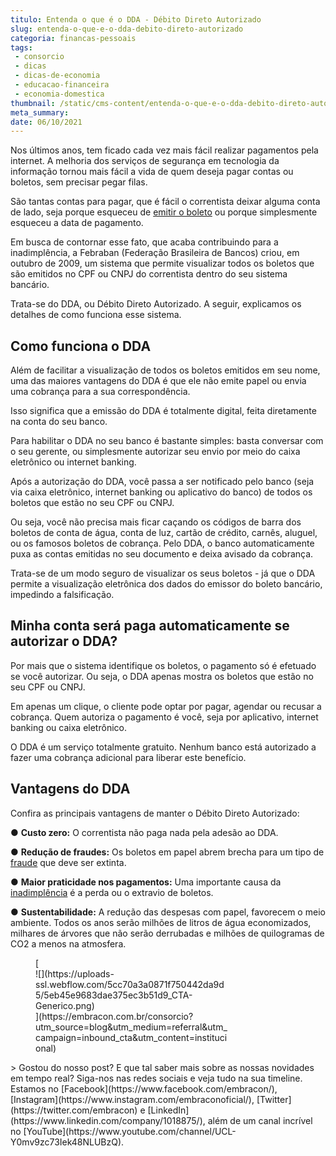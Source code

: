 ```yaml
---
titulo: Entenda o que é o DDA - Débito Direto Autorizado
slug: entenda-o-que-e-o-dda-debito-direto-autorizado
categoria: financas-pessoais
tags:
 - consorcio
 - dicas
 - dicas-de-economia
 - educacao-financeira
 - economia-domestica
thumbnail: /static/cms-content/entenda-o-que-e-o-dda-debito-direto-autorizado.png
meta_summary: 
date: 06/10/2021
---
```

Nos últimos anos, tem ficado cada vez mais fácil realizar pagamentos pela internet. A melhoria dos serviços de segurança em tecnologia da informação tornou mais fácil a vida de quem deseja pagar contas ou boletos, sem precisar pegar filas.

São tantas contas para pagar, que é fácil o correntista deixar alguma conta de lado, seja porque esqueceu de [emitir o boleto](https://www.embracon.com.br/clientes) ou porque simplesmente esqueceu a data de pagamento.

Em busca de contornar esse fato, que acaba contribuindo para a inadimplência, a Febraban (Federação Brasileira de Bancos) criou, em outubro de 2009, um sistema que permite visualizar todos os boletos que são emitidos no CPF ou CNPJ do correntista dentro do seu sistema bancário.

Trata-se do DDA, ou Débito Direto Autorizado. A seguir, explicamos os detalhes de como funciona esse sistema.

Como funciona o DDA
-------------------

Além de facilitar a visualização de todos os boletos emitidos em seu nome, uma das maiores vantagens do DDA é que ele não emite papel ou envia uma cobrança para a sua correspondência.

Isso significa que a emissão do DDA é totalmente digital, feita diretamente na conta do seu banco.

Para habilitar o DDA no seu banco é bastante simples: basta conversar com o seu gerente, ou simplesmente autorizar seu envio por meio do caixa eletrônico ou internet banking.

Após a autorização do DDA, você passa a ser notificado pelo banco (seja via caixa eletrônico, internet banking ou aplicativo do banco) de todos os boletos que estão no seu CPF ou CNPJ.

Ou seja, você não precisa mais ficar caçando os códigos de barra dos boletos de conta de água, conta de luz, cartão de crédito, carnês, aluguel, ou os famosos boletos de cobrança. Pelo DDA, o banco automaticamente puxa as contas emitidas no seu documento e deixa avisado da cobrança.

Trata-se de um modo seguro de visualizar os seus boletos - já que o DDA permite a visualização eletrônica dos dados do emissor do boleto bancário, impedindo a falsificação.

Minha conta será paga automaticamente se autorizar o DDA?
---------------------------------------------------------

Por mais que o sistema identifique os boletos, o pagamento só é efetuado se você autorizar. Ou seja, o DDA apenas mostra os boletos que estão no seu CPF ou CNPJ.

Em apenas um clique, o cliente pode optar por pagar, agendar ou recusar a cobrança. Quem autoriza o pagamento é você, seja por aplicativo, internet banking ou caixa eletrônico.

O DDA é um serviço totalmente gratuito. Nenhum banco está autorizado a fazer uma cobrança adicional para liberar este benefício.

Vantagens do DDA
----------------

Confira as principais vantagens de manter o Débito Direto Autorizado:

● **Custo zero:** O correntista não paga nada pela adesão ao DDA.

● **Redução de fraudes:** Os boletos em papel abrem brecha para um tipo de [fraude](https://www.embracon.com.br/blog/fraude-em-consorcio-como-nao-cair-em-golpes) que deve ser extinta.

● **Maior praticidade nos pagamentos:** Uma importante causa da [inadimplência](https://www.embracon.com.br/blog/o-que-acontece-se-houver-atraso-na-parcela-do-consorcio-entenda-aqui) é a perda ou o extravio de boletos.

● **Sustentabilidade:** A redução das despesas com papel, favorecem o meio ambiente. Todos os anos serão milhões de litros de água economizados, milhares de árvores que não serão derrubadas e milhões de quilogramas de CO2 a menos na atmosfera.

<figure class="w-richtext-figure-type-image w-richtext-align-center" style="max-width:310px">[<div>![](https://uploads-ssl.webflow.com/5cc70a3a0871f750442da9d5/5eb45e9683dae375ec3b51d9_CTA-Generico.png)</div>](https://embracon.com.br/consorcio?utm_source=blog&utm_medium=referral&utm_campaign=inbound_cta&utm_content=institucional)</figure>> Gostou do nosso post? E que tal saber mais sobre as nossas novidades em tempo real? Siga-nos nas redes sociais e veja tudo na sua timeline. Estamos no [Facebook](https://www.facebook.com/embracon/), [Instagram](https://www.instagram.com/embraconoficial/), [Twitter](https://twitter.com/embracon) e [LinkedIn](https://www.linkedin.com/company/1018875/), além de um canal incrível no [YouTube](https://www.youtube.com/channel/UCL-Y0mv9zc73Iek48NLUBzQ).
